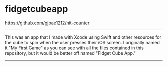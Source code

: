 # fidgetcubeapp

https://github.com/gjbae1212/hit-counter

---
This was an app that I made with Xcode using Swift and other resources for the cube to spin when the user presses their iOS screen.
I originally named it "My First Game" as you can see with all the files contained in this repository, but it would be better off named "Fidget Cube App."

____
